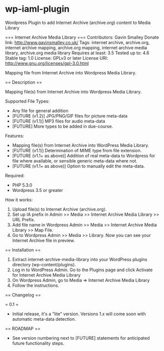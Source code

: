 # wp-iaml-plugin
Wordpress Plugin to add Internet Archive (archive.org) content to Media Library

=== Internet Archive Media Library ===
Contributors: Gavin Smalley
Donate link: http://www.gavinsmalley.co.uk/
Tags: internet archive, archive.org, internet archive mapping, archive.org mapping, internet archive media library, archive.org media library
Requires at least: 3.5
Tested up to: 4.6
Stable tag: 1.0
License: GPLv3 or later
License URI: http://www.gnu.org/licenses/gpl-3.0.html

Mapping file from Internet Archive into Wordpress Media Library.

== Description ==

Mapping file(s) from Internet Archive into Wordpress Media Library.

Supported File Types:
* Any file for general addition
* [FUTURE (v1.2)] JPG/PNG/GIF files for picture meta-data
* [FUTURE (v1.1)] MP3 files for audio meta-data
* [FUTURE] More types to be added in due-course.

Features:
* Mapping file(s) from Internet Archive into WordPress Media Library.
* [FUTURE (v1.1)] Determination of MIME type from file extension.
* [FUTURE (v1.1+ as above)] Addition of real meta-data to Wordpress for file where available, or sensible generic meta-data where not.
* [FUTURE (v1.1+ as above)] Option to manually edit the meta-data.

Required:
* PHP 5.3.0
* Wordpress 3.5 or greater

How it works:

1. Upload file(s) to Internet Archive (archive.org).
2. Set up IA prefix in Admin >> Media >> Internet Archive Media Library >> URL Prefix.
3. Add file name in Wordpress Admin >> Media >> Internet Archive Media Library >> Map File.
4. Go to Wordpress Admin >> Media >> Library. Now you can see your Internet Archive file in preview.

== Installation ==

1. Extract internet-archive-media-library into your WordPress plugins directory (wp-content/plugins).
2. Log in to WordPress Admin. Go to the Plugins page and click Activate for Internet Archive Media Library
3. On Wordpress Admin, go to Media => Internet Archive Media Library
4. Follow the instructions.

== Changelog ==

= 0.1 =
* Initial release, it's a "lite" version. Versions 1.x will come soon with automatic meta-data detection.

== ROADMAP ==

* See version numbering next to [FUTURE] statements for anticipated future functionality steps.